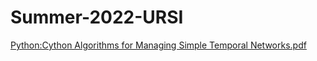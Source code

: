 # Summer-2022-URSI

[Python:Cython Algorithms for Managing Simple Temporal Networks.pdf](https://github.com/riikacharya-code/Summer-2022-URSI/files/10892370/Python.Cython.Algorithms.for.Managing.Simple.Temporal.Networks.pdf)
